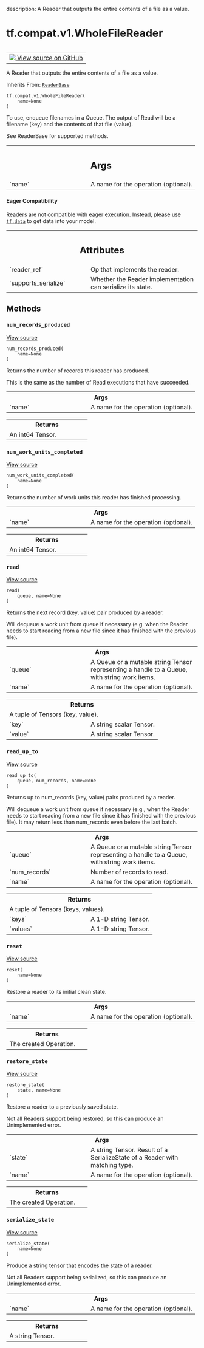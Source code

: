 description: A Reader that outputs the entire contents of a file as a value.

<div itemscope itemtype="http://developers.google.com/ReferenceObject">
<meta itemprop="name" content="tf.compat.v1.WholeFileReader" />
<meta itemprop="path" content="Stable" />
<meta itemprop="property" content="__init__"/>
<meta itemprop="property" content="num_records_produced"/>
<meta itemprop="property" content="num_work_units_completed"/>
<meta itemprop="property" content="read"/>
<meta itemprop="property" content="read_up_to"/>
<meta itemprop="property" content="reset"/>
<meta itemprop="property" content="restore_state"/>
<meta itemprop="property" content="serialize_state"/>
</div>

# tf.compat.v1.WholeFileReader

<!-- Insert buttons and diff -->

<table class="tfo-notebook-buttons tfo-api nocontent" align="left">
<td>
  <a target="_blank" href="https://github.com/tensorflow/tensorflow/blob/r2.3/tensorflow/python/ops/io_ops.py#L314-L338">
    <img src="https://www.tensorflow.org/images/GitHub-Mark-32px.png" />
    View source on GitHub
  </a>
</td>
</table>



A Reader that outputs the entire contents of a file as a value.

Inherits From: [`ReaderBase`](../../../tf/compat/v1/ReaderBase.md)

<pre class="devsite-click-to-copy prettyprint lang-py tfo-signature-link">
<code>tf.compat.v1.WholeFileReader(
    name=None
)
</code></pre>



<!-- Placeholder for "Used in" -->

To use, enqueue filenames in a Queue.  The output of Read will
be a filename (key) and the contents of that file (value).

See ReaderBase for supported methods.



<!-- Tabular view -->
 <table class="responsive fixed orange">
<colgroup><col width="214px"><col></colgroup>
<tr><th colspan="2"><h2 class="add-link">Args</h2></th></tr>

<tr>
<td>
`name`
</td>
<td>
A name for the operation (optional).
</td>
</tr>
</table>



#### Eager Compatibility
Readers are not compatible with eager execution. Instead, please
use <a href="../../../tf/data.md"><code>tf.data</code></a> to get data into your model.





<!-- Tabular view -->
 <table class="responsive fixed orange">
<colgroup><col width="214px"><col></colgroup>
<tr><th colspan="2"><h2 class="add-link">Attributes</h2></th></tr>

<tr>
<td>
`reader_ref`
</td>
<td>
Op that implements the reader.
</td>
</tr><tr>
<td>
`supports_serialize`
</td>
<td>
Whether the Reader implementation can serialize its state.
</td>
</tr>
</table>



## Methods

<h3 id="num_records_produced"><code>num_records_produced</code></h3>

<a target="_blank" href="https://github.com/tensorflow/tensorflow/blob/r2.3/tensorflow/python/ops/io_ops.py#L211-L229">View source</a>

<pre class="devsite-click-to-copy prettyprint lang-py tfo-signature-link">
<code>num_records_produced(
    name=None
)
</code></pre>

Returns the number of records this reader has produced.

This is the same as the number of Read executions that have
succeeded.

<!-- Tabular view -->
 <table class="responsive fixed orange">
<colgroup><col width="214px"><col></colgroup>
<tr><th colspan="2">Args</th></tr>

<tr>
<td>
`name`
</td>
<td>
A name for the operation (optional).
</td>
</tr>
</table>



<!-- Tabular view -->
 <table class="responsive fixed orange">
<colgroup><col width="214px"><col></colgroup>
<tr><th colspan="2">Returns</th></tr>
<tr class="alt">
<td colspan="2">
An int64 Tensor.
</td>
</tr>

</table>



<h3 id="num_work_units_completed"><code>num_work_units_completed</code></h3>

<a target="_blank" href="https://github.com/tensorflow/tensorflow/blob/r2.3/tensorflow/python/ops/io_ops.py#L231-L245">View source</a>

<pre class="devsite-click-to-copy prettyprint lang-py tfo-signature-link">
<code>num_work_units_completed(
    name=None
)
</code></pre>

Returns the number of work units this reader has finished processing.


<!-- Tabular view -->
 <table class="responsive fixed orange">
<colgroup><col width="214px"><col></colgroup>
<tr><th colspan="2">Args</th></tr>

<tr>
<td>
`name`
</td>
<td>
A name for the operation (optional).
</td>
</tr>
</table>



<!-- Tabular view -->
 <table class="responsive fixed orange">
<colgroup><col width="214px"><col></colgroup>
<tr><th colspan="2">Returns</th></tr>
<tr class="alt">
<td colspan="2">
An int64 Tensor.
</td>
</tr>

</table>



<h3 id="read"><code>read</code></h3>

<a target="_blank" href="https://github.com/tensorflow/tensorflow/blob/r2.3/tensorflow/python/ops/io_ops.py#L144-L171">View source</a>

<pre class="devsite-click-to-copy prettyprint lang-py tfo-signature-link">
<code>read(
    queue, name=None
)
</code></pre>

Returns the next record (key, value) pair produced by a reader.

Will dequeue a work unit from queue if necessary (e.g. when the
Reader needs to start reading from a new file since it has
finished with the previous file).

<!-- Tabular view -->
 <table class="responsive fixed orange">
<colgroup><col width="214px"><col></colgroup>
<tr><th colspan="2">Args</th></tr>

<tr>
<td>
`queue`
</td>
<td>
A Queue or a mutable string Tensor representing a handle
to a Queue, with string work items.
</td>
</tr><tr>
<td>
`name`
</td>
<td>
A name for the operation (optional).
</td>
</tr>
</table>



<!-- Tabular view -->
 <table class="responsive fixed orange">
<colgroup><col width="214px"><col></colgroup>
<tr><th colspan="2">Returns</th></tr>
<tr class="alt">
<td colspan="2">
A tuple of Tensors (key, value).
</td>
</tr>
<tr>
<td>
`key`
</td>
<td>
A string scalar Tensor.
</td>
</tr><tr>
<td>
`value`
</td>
<td>
A string scalar Tensor.
</td>
</tr>
</table>



<h3 id="read_up_to"><code>read_up_to</code></h3>

<a target="_blank" href="https://github.com/tensorflow/tensorflow/blob/r2.3/tensorflow/python/ops/io_ops.py#L173-L209">View source</a>

<pre class="devsite-click-to-copy prettyprint lang-py tfo-signature-link">
<code>read_up_to(
    queue, num_records, name=None
)
</code></pre>

Returns up to num_records (key, value) pairs produced by a reader.

Will dequeue a work unit from queue if necessary (e.g., when the
Reader needs to start reading from a new file since it has
finished with the previous file).
It may return less than num_records even before the last batch.

<!-- Tabular view -->
 <table class="responsive fixed orange">
<colgroup><col width="214px"><col></colgroup>
<tr><th colspan="2">Args</th></tr>

<tr>
<td>
`queue`
</td>
<td>
A Queue or a mutable string Tensor representing a handle
to a Queue, with string work items.
</td>
</tr><tr>
<td>
`num_records`
</td>
<td>
Number of records to read.
</td>
</tr><tr>
<td>
`name`
</td>
<td>
A name for the operation (optional).
</td>
</tr>
</table>



<!-- Tabular view -->
 <table class="responsive fixed orange">
<colgroup><col width="214px"><col></colgroup>
<tr><th colspan="2">Returns</th></tr>
<tr class="alt">
<td colspan="2">
A tuple of Tensors (keys, values).
</td>
</tr>
<tr>
<td>
`keys`
</td>
<td>
A 1-D string Tensor.
</td>
</tr><tr>
<td>
`values`
</td>
<td>
A 1-D string Tensor.
</td>
</tr>
</table>



<h3 id="reset"><code>reset</code></h3>

<a target="_blank" href="https://github.com/tensorflow/tensorflow/blob/r2.3/tensorflow/python/ops/io_ops.py#L289-L301">View source</a>

<pre class="devsite-click-to-copy prettyprint lang-py tfo-signature-link">
<code>reset(
    name=None
)
</code></pre>

Restore a reader to its initial clean state.


<!-- Tabular view -->
 <table class="responsive fixed orange">
<colgroup><col width="214px"><col></colgroup>
<tr><th colspan="2">Args</th></tr>

<tr>
<td>
`name`
</td>
<td>
A name for the operation (optional).
</td>
</tr>
</table>



<!-- Tabular view -->
 <table class="responsive fixed orange">
<colgroup><col width="214px"><col></colgroup>
<tr><th colspan="2">Returns</th></tr>
<tr class="alt">
<td colspan="2">
The created Operation.
</td>
</tr>

</table>



<h3 id="restore_state"><code>restore_state</code></h3>

<a target="_blank" href="https://github.com/tensorflow/tensorflow/blob/r2.3/tensorflow/python/ops/io_ops.py#L264-L282">View source</a>

<pre class="devsite-click-to-copy prettyprint lang-py tfo-signature-link">
<code>restore_state(
    state, name=None
)
</code></pre>

Restore a reader to a previously saved state.

Not all Readers support being restored, so this can produce an
Unimplemented error.

<!-- Tabular view -->
 <table class="responsive fixed orange">
<colgroup><col width="214px"><col></colgroup>
<tr><th colspan="2">Args</th></tr>

<tr>
<td>
`state`
</td>
<td>
A string Tensor.
Result of a SerializeState of a Reader with matching type.
</td>
</tr><tr>
<td>
`name`
</td>
<td>
A name for the operation (optional).
</td>
</tr>
</table>



<!-- Tabular view -->
 <table class="responsive fixed orange">
<colgroup><col width="214px"><col></colgroup>
<tr><th colspan="2">Returns</th></tr>
<tr class="alt">
<td colspan="2">
The created Operation.
</td>
</tr>

</table>



<h3 id="serialize_state"><code>serialize_state</code></h3>

<a target="_blank" href="https://github.com/tensorflow/tensorflow/blob/r2.3/tensorflow/python/ops/io_ops.py#L247-L262">View source</a>

<pre class="devsite-click-to-copy prettyprint lang-py tfo-signature-link">
<code>serialize_state(
    name=None
)
</code></pre>

Produce a string tensor that encodes the state of a reader.

Not all Readers support being serialized, so this can produce an
Unimplemented error.

<!-- Tabular view -->
 <table class="responsive fixed orange">
<colgroup><col width="214px"><col></colgroup>
<tr><th colspan="2">Args</th></tr>

<tr>
<td>
`name`
</td>
<td>
A name for the operation (optional).
</td>
</tr>
</table>



<!-- Tabular view -->
 <table class="responsive fixed orange">
<colgroup><col width="214px"><col></colgroup>
<tr><th colspan="2">Returns</th></tr>
<tr class="alt">
<td colspan="2">
A string Tensor.
</td>
</tr>

</table>





